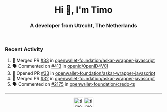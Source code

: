 <h1 align="center">Hi 👋, I'm Timo</h1>
<h3 align="center">A developer from Utrecht, The Netherlands</h3>
<br/>
<!-- https://github.com/rahuldkjain/github-profile-readme-generator --!>

<!--  <p align="left"><img src="https://github-readme-stats.vercel.app/api?username=timoglastra&show_icons=true&count_private=true&" alt="timoglastra" /></p> --!>

<!--
Github language stats
<p align="left"><img src="https://github-readme-stats.vercel.app/api/top-langs/?username=timoglastra&layout=compact" alt="timoglastra" /><p>
-->

<!-- Codestats language stats -->
<!-- <p align="left"><img src="https://codestats-readme.vercel.app/api/top-langs/?username=timoglastra&layout=compact&language_count=12" alt="timoglastra" /><p>    --!>
  
<h3>Recent Activity</h3>

<!--START_SECTION:activity-->
1. 🎉 Merged PR [#33](https://github.com/openwallet-foundation/askar-wrapper-javascript/pull/33) in [openwallet-foundation/askar-wrapper-javascript](https://github.com/openwallet-foundation/askar-wrapper-javascript)
2. 🗣 Commented on [#413](https://github.com/openid/OpenID4VCI/issues/413#issuecomment-2635489158) in [openid/OpenID4VCI](https://github.com/openid/OpenID4VCI)
3. 💪 Opened PR [#33](https://github.com/openwallet-foundation/askar-wrapper-javascript/pull/33) in [openwallet-foundation/askar-wrapper-javascript](https://github.com/openwallet-foundation/askar-wrapper-javascript)
4. 🎉 Merged PR [#32](https://github.com/openwallet-foundation/askar-wrapper-javascript/pull/32) in [openwallet-foundation/askar-wrapper-javascript](https://github.com/openwallet-foundation/askar-wrapper-javascript)
5. 🗣 Commented on [#2175](https://github.com/openwallet-foundation/credo-ts/pull/2175#issuecomment-2633652122) in [openwallet-foundation/credo-ts](https://github.com/openwallet-foundation/credo-ts)
<!--END_SECTION:activity-->

---

<p align="center">
<a href="https://twitter.com/timoglastra" target="blank"><img align="center" src="https://cdn.jsdelivr.net/npm/simple-icons@3.0.1/icons/twitter.svg" alt="timoglastra" height="30" width="30" /></a>
<a href="https://linkedin.com/in/timoglastra" target="blank"><img align="center" src="https://cdn.jsdelivr.net/npm/simple-icons@3.0.1/icons/linkedin.svg" alt="timoglastra" height="30" width="30" /></a>
</p>



